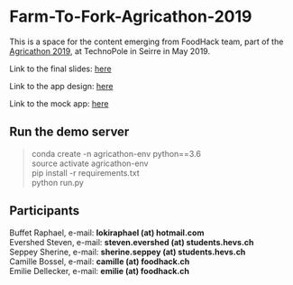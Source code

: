 # Farm-To-Fork-Agricathon-2019


This is a space for the content emerging from FoodHack team, part of the [Agricathon 2019](https://hack.opendata.ch/event/27), at TechnoPole in Seirre in May 2019. <br/>

Link to the final slides: [here](https://docs.google.com/presentation/d/1jy001RMuVddW2khGU_HXErt4MnYdhyu0_jEtcw3d69s/edit?usp=sharing)

Link to the app design: [here](https://drive.google.com/file/d/1IJMP3JzthkmRPF6G8Zu9rlK76e4ymEPk/view?usp=sharing)

Link to the mock app: [here](https://app.moqups.com/Dw2Q5XqdcJ/view)

## Run the demo server

> conda create -n agricathon-env python==3.6 <br/>
> source activate agricathon-env <br/>
> pip install -r requirements.txt <br/>
> python run.py <br/>

## Participants

Buffet Raphael, e-mail: **lokiraphael (at) hotmail.com** <br/>
Evershed Steven, e-mail: **steven.evershed (at) students.hevs.ch** <br/>
Seppey Sherine, e-mail: **sherine.seppey (at) students.hevs.ch** <br/>
Camille Bossel, e-mail: **camille (at) foodhack.ch** <br/>
Emilie Dellecker, e-mail: **emilie (at) foodhack.ch** <br/>
